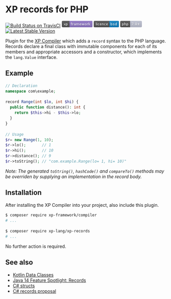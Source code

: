 XP records for PHP
==================

[![Build Status on TravisCI](https://secure.travis-ci.org/xp-lang/xp-records.svg)](http://travis-ci.org/xp-lang/xp-records)
[![XP Framework Module](https://raw.githubusercontent.com/xp-framework/web/master/static/xp-framework-badge.png)](https://github.com/xp-framework/core)
[![BSD Licence](https://raw.githubusercontent.com/xp-framework/web/master/static/licence-bsd.png)](https://github.com/xp-framework/core/blob/master/LICENCE.md)
[![Requires PHP 7.0+](https://raw.githubusercontent.com/xp-framework/web/master/static/php-7_0plus.png)](http://php.net/)
[![Latest Stable Version](https://poser.pugx.org/xp-lang/xp-records/version.png)](https://packagist.org/packages/xp-lang/xp-records)

Plugin for the [XP Compiler](https://github.com/xp-framework/compiler/) which adds a `record` syntax to the PHP language. Records declare a final class with immutable components for each of its members and appropriate accessors and a constructor, which implements the `lang.Value` interface.

Example
-------

```php
// Declaration
namespace com\example;

record Range(int $lo, int $hi) {
  public function distance(): int {
    return $this->hi - $this->lo;
  }
}

// Usage
$r= new Range(1, 10);
$r->lo();       // 1
$r->hi();       // 10
$r->distance(); // 9
$r->toString(); // "com.example.Range(lo= 1, hi= 10)"
```

*Note: The generated `toString()`, `hashCode()` and `compareTo()` methods may be overriden by supplying an implementation in the record body.*

Installation
------------
After installing the XP Compiler into your project, also include this plugin.

```bash
$ composer require xp-framework/compiler
# ...

$ composer require xp-lang/xp-records
# ...
```

No further action is required.

See also
--------
* [Kotlin Data Classes](https://kotlinlang.org/docs/reference/data-classes.html)
* [Java 14 Feature Spotlight: Records](https://www.infoq.com/articles/java-14-feature-spotlight/)
* [C# structs](https://docs.microsoft.com/en-us/dotnet/csharp/language-reference/builtin-types/struct)
* [C# records proposal](https://github.com/dotnet/csharplang/blob/master/proposals/records.md)